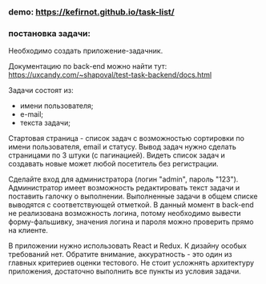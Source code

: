 ### demo: https://kefirnot.github.io/task-list/
### постановка задачи:
Необходимо создать приложение-задачник.

Документацию по back-end можно найти тут:
https://uxcandy.com/~shapoval/test-task-backend/docs.html

Задачи состоят из:
- имени пользователя;
- е-mail;
- текста задачи;

Стартовая страница - список задач с возможностью сортировки по имени пользователя, email и статусу. Вывод задач нужно сделать страницами по 3 штуки (с пагинацией). Видеть список задач и создавать новые может любой посетитель без регистрации. 

Сделайте вход для администратора (логин "admin", пароль "123"). Администратор имеет возможность редактировать текст задачи и поставить галочку о выполнении. Выполненные задачи в общем списке выводятся с соответствующей отметкой. В данный момент в back-end не реализована возможность логина, потому необходимо вывести форму-фальшивку, значения логина и пароля можно проверить прямо на клиенте.

В приложении нужно использовать React и Redux. К дизайну особых требований нет.
Обратите внимание, аккуратность - это один из главных критериев оценки тестового. Не стоит усложнять архитектуру приложения, достаточно выполнить все пункты из условия задачи.
